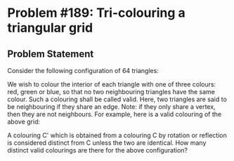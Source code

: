 # Problem #189: Tri-colouring a triangular grid 

## Problem Statement 

Consider the following configuration of 64 triangles:

We wish to colour the interior of each triangle with one of three colours: red, green or blue, so that no two neighbouring triangles have the same colour. Such a colouring shall be called valid. Here, two triangles are said to be neighbouring if they share an edge.
Note: if they only share a vertex, then they are not neighbours.
For example, here is a valid colouring of the above grid:

A colouring C' which is obtained from a colouring C by rotation or reflection is considered distinct from C unless the two are identical.
How many distinct valid colourings are there for the above configuration?

